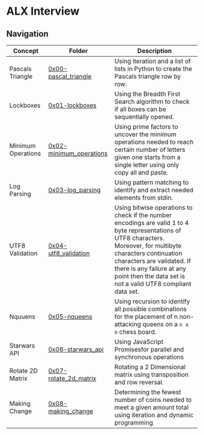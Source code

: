# ALX Interview
## Navigation

| Concept              | Folder                           | Description              |
|----------------------|----------------------------------|--------------------------|
| Pascals Triangle           | [0x00-pascal_triangle](/0x00-pascal_triangle)| Using iteration and a list of lists in Python to create the Pascals triangle row by row.|
| Lockboxes                  | [0x01-lockboxes](/0x01-lockboxes/)           | Using the Breadth First Search algorithm to check if all boxes can be sequentially opened.|
| Minimum Operations         | [0x02-minimum_operations](/0x02-minimum_operations/)     | Using prime factors to uncover the minimum operations needed to reach certain number of letters given one starts from a single letter using only copy all and paste. |
Log Parsing                  | [0x03-log_parsing](/0x03-log_parsing/)        | Using pattern matching to identify and extract needed elements from stdin. |
UTF8 Validation              | [0x04-utf8_validation](/0x04-utf8_validation/)  | Using bitwise operations to check if the number encodings are valid 1 to 4 byte representations of UTF8 characters. Moreover, for multibyte characters continuation characters are validated. If there is any failure at any point then the data set is not a valid UTF8 compliant data set. |
Nquuens                      | [0x05-nqueens](/0x05-nqueens/) | Using recursion to identify all possible combinations for the placement of n non-attacking queens on a `n x n` chess board. |
Starwars API                | [0x06-starwars_api](/0x06-starwars_api/) | Using JavaScript Promisesfor parallel and synchronous operations |
Rotate 2D Matrix            | [0x07-rotate_2d_matrix](/0x07-rotate_2d_matrix/) | Rotating a 2 Dimensional matrix using transposition and row reversal. |
Making Change               | [0x08-making_change](/0x08-making_change/) | Determining the fewest number of coins needed to meet a given amount total using iteration and dynamic programming |
